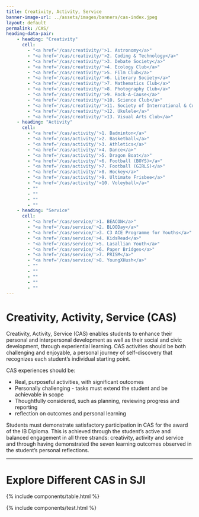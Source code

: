 ```yaml
---
title: Creativity, Activity, Service
banner-image-url: ../assets/images/banners/cas-index.jpeg
layout: default
permalink: /CAS/
heading-data-pair:
    - heading: "Creativity"
      cell: 
        - "<a href='/cas/creativity/'>1. Astronomy</a>"
        - "<a href='/cas/creativity/'>2. Coding & Technology</a>"
        - "<a href='/cas/creativity/'>3. Debate Society</a>"
        - "<a href='/cas/creativity/'>4. Ecology Club</a>"
        - "<a href='/cas/creativity/'>5. Film Club</a>"
        - "<a href='/cas/creativity/'>6. Literary Society</a>"
        - "<a href='/cas/creativity/'>7. Mathematics Club</a>"
        - "<a href='/cas/creativity/'>8. Photography Club</a>"
        - "<a href='/cas/creativity/'>9. Rock-A-Cause</a>"
        - "<a href='/cas/creativity/'>10. Science Club</a>"
        - "<a href='/cas/creativity/'>11. Society of International & Current Affairs (SICA)</a>"
        - "<a href='/cas/creativity/'>12. Ukulele</a>"
        - "<a href='/cas/creativity/'>13. Visual Arts Club</a>"
    - heading: "Activity"
      cell:
        - "<a href='/cas/activity/'>1. Badminton</a>"
        - "<a href='/cas/activity/'>2. Basketball</a>"
        - "<a href='/cas/activity/'>3. Athletics</a>"
        - "<a href='/cas/activity/'>4. Dance</a>"
        - "<a href='/cas/activity/'>5. Dragon Boat</a>"
        - "<a href='/cas/activity/'>6. Football (BOYS)</a>"
        - "<a href='/cas/activity/'>7. Football (GIRLS)</a>"
        - "<a href='/cas/activity/'>8. Hockey</a>"
        - "<a href='/cas/activity/'>9. Ultimate Frisbee</a>"
        - "<a href='/cas/activity/'>10. Voleyball</a>"
        - ""
        - ""
        - ""
        - ""
    - heading: "Service"
      cell:
        - "<a href='/cas/service/'>1. BEACON</a>"
        - "<a href='/cas/service/'>2. BLOODay</a>"
        - "<a href='/cas/service/'>3. C3 ACE Programme for Youths</a>"
        - "<a href='/cas/service/'>4. KidsRead</a>"
        - "<a href='/cas/service/'>5. Lasallian Youth</a>"
        - "<a href='/cas/service/'>6. Paper Bridges</a>"
        - "<a href='/cas/service/'>7. PRISM</a>"
        - "<a href='/cas/service/'>8. YoungXHush</a>"
        - ""
        - ""
        - ""
        - ""
        - ""
---
```


# Creativity, Activity, Service (CAS)

Creativity, Activity, Service (CAS) enables students to enhance their personal and 
interpersonal development as well as their social and civic development, through experiential 
learning. CAS activities should be both challenging and enjoyable, a personal journey of 
self-discovery that recognizes each student’s individual starting point.

CAS experiences should be:
* Real, purposeful activities, with significant outcomes
* Personally challenging - tasks must extend the student and be achievable in scope
* Thoughtfully considered, such as planning, reviewing progress and reporting
* reflection on outcomes and personal learning

Students must demonstrate satisfactory participation in CAS for the award of the IB Diploma. 
This is achieved through the student’s active and balanced engagement in all three strands: 
creativity, activity and service and through having demonstrated the seven learning outcomes 
observed in the student’s personal reflections.

---

# Explore Different CAS in SJI

{% include components/table.html %}

{% include components/test.html %}